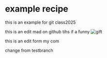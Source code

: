 # example recipe

this is an example for git class2025



this is an edit mad on github
 tihs if a funny ![gift](https://encrypted-tbn0.gstatic.com/images?q=tbn:ANd9GcRUtOZ7VRxvsvjgfVckjDja3TW98QfsD_dlrg&s)

this is an edit form my com

change from testbranch
